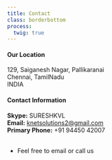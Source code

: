 ```yaml
---
title: Contact
class: borderbottom
process:
  twig: true
---
```


#### Our Location
129, Saiganesh Nagar, Pallikaranai <br />
Chennai, TamilNadu <br />
INDIA <br />

#### Contact Information
**Skype:**                  SURESHKVL <br />
**Email:**  		 		knetsolutions2@gmail.com <br />
**Primary Phone:**   		+91 94450 42007 <br />
<br>
* Feel free to email or call us 
